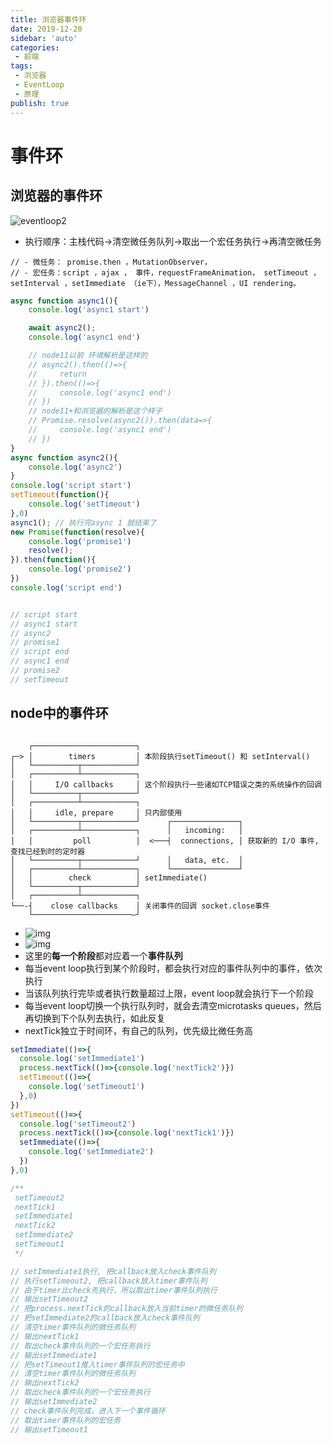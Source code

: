 ```yaml
---
title: 浏览器事件环
date: 2019-12-20
sidebar: 'auto'
categories:
 - 前端
tags:
 - 浏览器
 - EventLoop
 - 原理
publish: true
---
```


# 事件环

## 浏览器的事件环

![eventloop2](http://img.zhufengpeixun.cn/eventloop2.png)

+ 执行顺序：主栈代码->清空微任务队列->取出一个宏任务执行->再清空微任务

```
// - 微任务： promise.then ，MutationObserver，
// - 宏任务：script ，ajax ， 事件，requestFrameAnimation， setTimeout ，setInterval ，setImmediate （ie下），MessageChannel ，UI rendering。
```

```javascript
async function async1(){
    console.log('async1 start')

    await async2();
    console.log('async1 end')

    // node11以前 环境解析是这样的
    // async2().then(()=>{
    //     return 
    // }).then(()=>{
    //     console.log('async1 end')
    // })
    // node11+和浏览器的解析是这个样子
    // Promise.resolve(async2()).then(data=>{
    //     console.log('async1 end')
    // })
}
async function async2(){
    console.log('async2')
}
console.log('script start')
setTimeout(function(){
    console.log('setTimeout') 
},0)  
async1(); // 执行完async 1 就结束了
new Promise(function(resolve){
    console.log('promise1')
    resolve();
}).then(function(){
    console.log('promise2')
})
console.log('script end')


// script start
// async1 start
// async2
// promise1
// script end
// async1 end
// promise2
// setTimeout
```
## node中的事件环
```

    ┌───────────────────────┐
┌─> │        timers         │ 本阶段执行setTimeout() 和 setInterval() 
│   └──────────┬────────────┘
│   ┌──────────┴────────────┐
│   │     I/O callbacks     │ 这个阶段执行一些诸如TCP错误之类的系统操作的回调
│   └──────────┬────────────┘
│   ┌──────────┴────────────┐
│   │     idle, prepare     │ 只内部使用
│   └──────────┬────────────┘      ┌───────────────┐
│   ┌──────────┴────────────┐      │   incoming:   │
│   │         poll          │  <───┤  connections, │ 获取新的 I/O 事件,查找已经到时的定时器
│   └──────────┬────────────┘      │   data, etc.  │
│   ┌──────────┴────────────┐      └───────────────┘
│   │        check          │ setImmediate()
│   └──────────┬────────────┘
│   ┌──────────┴────────────┐
└──-┤    close callbacks    │ 关闭事件的回调 socket.close事件
    └──────────────────────—┘
```

+ ![img](http://img.zhufengpeixun.cn/nodelibuv2.jpg)
+ ![img](http://img.zhufengpeixun.cn/nodeeventloop.jpg)
+ 这里的**每一个阶段**都对应着一个**事件队列**
+ 每当event loop执行到某个阶段时，都会执行对应的事件队列中的事件，依次执行
+ 当该队列执行完毕或者执行数量超过上限，event loop就会执行下一个阶段
+ 每当event loop切换一个执行队列时，就会去清空microtasks queues，然后再切换到下个队列去执行，如此反复
+ nextTick独立于时间环，有自己的队列，优先级比微任务高

```javascript
setImmediate(()=>{
  console.log('setImmediate1')
  process.nextTick(()=>{console.log('nextTick2')})
  setTimeout(()=>{
    console.log('setTimeout1')
  },0)
})
setTimeout(()=>{
  console.log('setTimeout2')
  process.nextTick(()=>{console.log('nextTick1')})
  setImmediate(()=>{
    console.log('setImmediate2')
  })
},0)

/**
 setTimeout2
 nextTick1
 setImmediate1
 nextTick2
 setImmediate2
 setTimeout1
 */

// setImmediate1执行, 把callback放入check事件队列
// 执行setTimeout2, 把callback放入timer事件队列
// 由于timer比check先执行，所以取出timer事件队列执行
// 输出setTimeout2
// 把process.nextTick的callback放入当前timer的微任务队列
// 把setImmediate2的callback放入check事件队列
// 清空timer事件队列的微任务队列
// 输出nextTick1
// 取出check事件队列的一个宏任务执行
// 输出setImmediate1
// 把setTimeout1推入timer事件队列的宏任务中
// 清空timer事件队列的微任务队列
// 输出nextTick2
// 取出check事件队列的一个宏任务执行
// 输出setImmediate2
// check事件队列完成，进入下一个事件循环
// 取出timer事件队列的宏任务
// 输出setTimeout1


```

